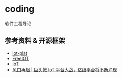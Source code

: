 # coding
软件工程导论


## 参考资料 & 开源框架

* [iot-plat](https://gitee.com/pointiot/iot-plat)
* [FreeIOT](https://github.com/noahziheng/freeiot)
* [IoT](https://github.com/phodal/iot)
* [风口再起 | 巨头掀 IoT 平台大战，亿级平台将不断涌现](https://www.leiphone.com/news/201808/HdvrceSlCmF86Xk9.html)

